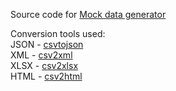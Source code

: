 Source code for <a href="https://mockdatagenerator.com">Mock data generator</a>

Conversion tools used:<br>
JSON - <a href='https://www.npmjs.com/package/csvtojson'>csvtojson</a><br>
XML - <a href='http://www.jens-goedeke.eu/tools/csv2xml'>csv2xml</a><br>
XLSX - <a href='https://gitlab.com/DerLinkshaender/csv2xlsx'>csv2xlsx</a><br>
HTML - <a href='https://github.com/dbohdan/csv2html'>csv2html</a><br>